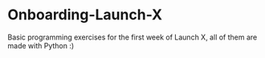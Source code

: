 # Onboarding-Launch-X

Basic programming exercises for the first week of Launch X, all of them are made with Python :)
